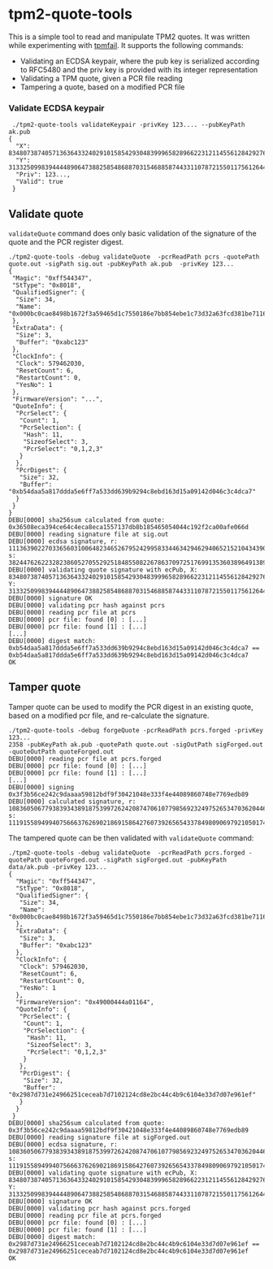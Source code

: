 # tpm2-quote-tools
This is a simple tool to read and manipulate TPM2 quotes. It was written while experimenting with [tpmfail](https://tpm.fail/). It supports the following commands:
* Validating an ECDSA keypair, where the pub key is serialized according to RFC5480 and the priv key is provided with its integer representation
* Validating a TPM quote, given a PCR file reading
* Tampering a quote, based on a modified PCR file

### Validate ECDSA keypair
```
 ./tpm2-quote-tools validateKeypair -privKey 123.... --pubKeyPath ak.pub
{
  "X": 83480738740571363643324029101585429304839996582896622312114556128429276170770,
  "Y": 31332509983944448906473882585486887031546885874433110787215501175612644198303,
  "Priv": 123...,
  "Valid": true
 }
 ```
 
 
 ## Validate quote
 `validateQuote` command does only basic validation of the signature of the quote and the PCR register digest.
 ```
 ./tpm2-quote-tools -debug validateQuote  -pcrReadPath pcrs -quotePath quote.out -sigPath sig.out -pubKeyPath ak.pub  -privKey 123...
{
  "Magic": "0xff544347",
  "StType": "0x8018",
  "QualifiedSigner": {
   "Size": 34,
   "Name": "0x000bc0cae8498b1672f3a59465d1c7550186e7bb854ebe1c73d32a63fcd381be7116"
  },
  "ExtraData": {
   "Size": 3,
   "Buffer": "0xabc123"
  },
  "ClockInfo": {
   "Clock": 579462030,
   "ResetCount": 6,
   "RestartCount": 0,
   "YesNo": 1
  },
  "FirmwareVersion": "...",
  "QuoteInfo": {
   "PcrSelect": {
    "Count": 1,
    "PcrSelection": {
     "Hash": 11,
     "SizeofSelect": 3,
     "PcrSelect": "0,1,2,3"
    }
   },
   "PcrDigest": {
    "Size": 32,
    "Buffer": "0xb54daa5a817ddda5e6ff7a533dd639b9294c8ebd163d15a09142d046c3c4dca7"
   }
  }
 }
DEBU[0000] sha256sum calculated from quote: 0x36508eca394ce64c4eca8eca1557137db8b185465054044c192f2ca00afe066d 
DEBU[0000] reading signature file at sig.out      
DEBU[0000] ecdsa signature, r: 111363902270336560310064823465267952429958334463429462940652152104343902580681, s: 38244762622328238605270552925184855082267863709725176991353603896491389561246 
DEBU[0000] validating quote signature with ecPub, X: 83480738740571363643324029101585429304839996582896622312114556128429276170770, Y: 31332509983944448906473882585486887031546885874433110787215501175612644198303 
DEBU[0000] signature OK                                 
DEBU[0000] validating pcr hash against pcrs
DEBU[0000] reading pcr file at pcrs
DEBU[0000] pcr file: found [0] : [...] 
DEBU[0000] pcr file: found [1] : [...] 
[...]
DEBU[0000] digest match: 0xb54daa5a817ddda5e6ff7a533dd639b9294c8ebd163d15a09142d046c3c4dca7 == 0xb54daa5a817ddda5e6ff7a533dd639b9294c8ebd163d15a09142d046c3c4dca7 
OK
```

## Tamper quote
Tamper quote can be used to modify the PCR digest in an existing quote, based on a modified pcr file, and re-calculate the signature.
```
./tpm2-quote-tools -debug forgeQuote -pcrReadPath pcrs.forged -privKey 123...
2358 -pubKeyPath ak.pub -quotePath quote.out -sigOutPath sigForged.out -quoteOutPath quoteForged.out
DEBU[0000] reading pcr file at pcrs.forged              
DEBU[0000] pcr file: found [0] : [...] 
DEBU[0000] pcr file: found [1] : [...] 
[...]
DEBU[0000] signing 0x3f3b56ce242c9daaaa59812bdf9f30421048e333f4e44089860748e7769edb89 
DEBU[0000] calculated signature, r: 108360506779383934389187539972624208747061077985692324975265347036204466096619, s: 111915589499407566637626902186915864276073926565433784980906979210501747227395
```


The tampered quote can be then validated with `validateQuote` command:
```
./tpm2-quote-tools -debug validateQuote  -pcrReadPath pcrs.forged -quotePath quoteForged.out -sigPath sigForged.out -pubKeyPath data/ak.pub -privKey 123...               
{
  "Magic": "0xff544347",
  "StType": "0x8018",
  "QualifiedSigner": {
   "Size": 34,
   "Name": "0x000bc0cae8498b1672f3a59465d1c7550186e7bb854ebe1c73d32a63fcd381be7116"
  },
  "ExtraData": {
   "Size": 3,
   "Buffer": "0xabc123"
  },
  "ClockInfo": {
   "Clock": 579462030,
   "ResetCount": 6,
   "RestartCount": 0,
   "YesNo": 1
  },
  "FirmwareVersion": "0x49000444a01164",
  "QuoteInfo": {
   "PcrSelect": {
    "Count": 1,
    "PcrSelection": {
     "Hash": 11,
     "SizeofSelect": 3,
     "PcrSelect": "0,1,2,3"
    }
   },
   "PcrDigest": {
    "Size": 32,
    "Buffer": "0x2987d731e24966251ceceab7d7102124cd8e2bc44c4b9c6104e33d7d07e961ef"
   }
  }
 }
DEBU[0000] sha256sum calculated from quote: 0x3f3b56ce242c9daaaa59812bdf9f30421048e333f4e44089860748e7769edb89 
DEBU[0000] reading signature file at sigForged.out      
DEBU[0000] ecdsa signature, r: 108360506779383934389187539972624208747061077985692324975265347036204466096619, s: 111915589499407566637626902186915864276073926565433784980906979210501747227395 
DEBU[0000] validating quote signature with ecPub, X: 83480738740571363643324029101585429304839996582896622312114556128429276170770, Y: 31332509983944448906473882585486887031546885874433110787215501175612644198303 
DEBU[0000] signature OK                                 
DEBU[0000] validating pcr hash against pcrs.forged      
DEBU[0000] reading pcr file at pcrs.forged              
DEBU[0000] pcr file: found [0] : [...] 
DEBU[0000] pcr file: found [1] : [...] 
DEBU[0000] digest match: 0x2987d731e24966251ceceab7d7102124cd8e2bc44c4b9c6104e33d7d07e961ef == 0x2987d731e24966251ceceab7d7102124cd8e2bc44c4b9c6104e33d7d07e961ef 
OK
```
